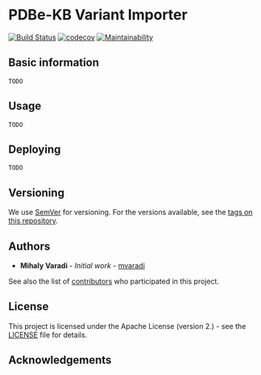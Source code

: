 # PDBe-KB Variant Importer

[![Build Status](https://travis-ci.com/PDBe-KB/pdbe-kb-uniprot-variant-import.svg?branch=master)](https://travis-ci.com/PDBe-KB/pdbe-kb-uniprot-variant-import)
[![codecov](https://codecov.io/gh/PDBe-KB/pdbe-kb-uniprot-variant-import/branch/master/graph/badge.svg?token=y3ECW921dY)](https://codecov.io/gh/PDBe-KB/pdbe-kb-uniprot-variant-import)
[![Maintainability](https://api.codeclimate.com/v1/badges/0d310eccab1721310e31/maintainability)](https://codeclimate.com/github/PDBe-KB/pdbe-kb-uniprot-variant-import/maintainability)

## Basic information
`TODO`
## Usage
`TODO`
## Deploying
`TODO`
## Versioning
We use [SemVer](http://semver.org/) for versioning. For the versions available, see the [tags on this repository](https://github.com/PDBe-KB/pdbe-kb-uniprot-variant-import/tags).

## Authors
* **Mihaly Varadi** - *Initial work* - [mvaradi](https://github.com/mvaradi)

See also the list of [contributors](https://github.com/PDBe-KB/pdbe-kb-uniprot-variant-import/contributors) who participated in this project.

## License
This project is licensed under the Apache License (version 2.) - see the [LICENSE](LICENSE) file for details.

## Acknowledgements
